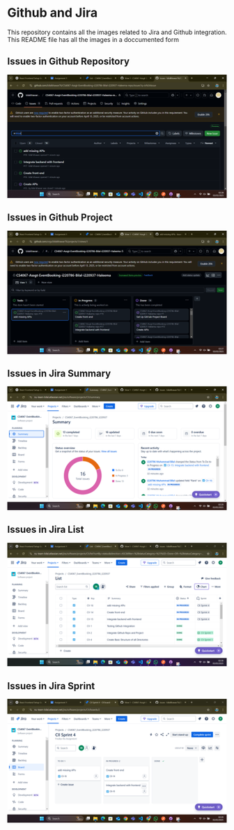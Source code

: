 # Github and Jira
This repository contains all the images related to Jira and Github integration.
This README file has all the images in a doccumented form

## Issues in Github Repository
![Github Repo Issues](images/GithubRepoIssues.png)

## Issues in Github Project
![Github Project Issues](images/GithubProjectIssues.png)

## Issues in Jira Summary
![Issues in Jira Summary](images/JiraIssues1.png)

## Issues in Jira List
![Issues in Jira List](images/JiraIssues3.png)

## Issues in Jira Sprint
![Issues in Jira Sprint](images/JiraIssues2.png)

